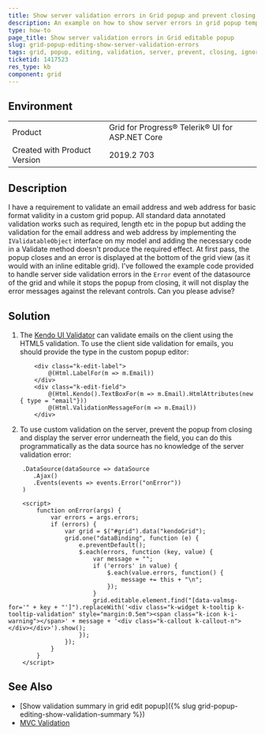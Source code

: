 ```yaml
---
title: Show server validation errors in Grid popup and prevent closing
description: An example on how to show server errors in grid popup template and prevent the popup from closing.
type: how-to
page_title: Show server validation errors in Grid editable popup
slug: grid-popup-editing-show-server-validation-errors
tags: grid, popup, editing, validation, server, prevent, closing, ignore
ticketid: 1417523
res_type: kb
component: grid
---
```


## Environment

<table>
 <tr>
  <td>Product</td>
  <td>Grid for Progress® Telerik® UI for ASP.NET Core</td>
 </tr>
 <tr>
  <td>Created with Product Version</td>
  <td>2019.2 703</td>
 </tr>
</table>

## Description

I have a requirement to validate an email address and web address for basic format validity in a custom grid popup. All standard data annotated validation works such as required, length etc in the popup but adding the validation for the email address and web address by implementing the `IValidatableObject` interface on my model and adding the necessary code in a Validate method doesn't produce the required effect. At first pass, the popup closes and an error is displayed at the bottom of the grid view (as it would with an inline editable grid). I've followed the example code provided to handle server side validation errors in the `Error` event of the datasource of the grid and while it stops the popup from closing, it will not display the error messages against the relevant controls. Can you please advise?

## Solution

1. The [Kendo UI Validator](https://docs.telerik.com/kendo-ui/controls/editors/validator/overview#validator-overview) can validate emails on the client using the HTML5 validation. To use the client side validation for emails, you should provide the type in the custom popup editor:

    ```
        <div class="k-edit-label">
            @(Html.LabelFor(m => m.Email))
        </div>
        <div class="k-edit-field">
            @(Html.Kendo().TextBoxFor(m => m.Email).HtmlAttributes(new { type = "email"}))
            @(Html.ValidationMessageFor(m => m.Email))
        </div>
    ```
1. To use custom validation on the server, prevent the popup from closing and display the server error underneath the field, you can do this programmatically as the data source has no knowledge of the server validation error:

```
    .DataSource(dataSource => dataSource
       .Ajax()
       .Events(events => events.Error("onError"))
    )
    
    <script>
        function onError(args) {
            var errors = args.errors;
            if (errors) {
                var grid = $("#grid").data("kendoGrid");
                grid.one("dataBinding", function (e) {
                    e.preventDefault();
                    $.each(errors, function (key, value) {
                        var message = "";
                        if ('errors' in value) {
                            $.each(value.errors, function() {
                                message += this + "\n";
                            });
                        }
                        grid.editable.element.find("[data-valmsg-for='" + key + "']").replaceWith('<div class="k-widget k-tooltip k-tooltip-validation" style="margin:0.5em"><span class="k-icon k-i-warning"></span>' + message + '<div class="k-callout k-callout-n"></div></div>').show();
                    });       
                });
            }
        }
    </script>
```

## See Also

* [Show validation summary in grid edit popup]({% slug grid-popup-editing-show-validation-summary %})
* [MVC Validation](https://docs.telerik.com/aspnet-mvc/getting-started/helper-basics/validation)